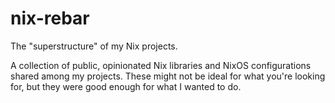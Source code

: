 # nix-rebar

The "superstructure" of my Nix projects.

A collection of public, opinionated Nix libraries and NixOS configurations shared among my projects. These might not be ideal for what you're looking for, but they were good enough for what I wanted to do.
